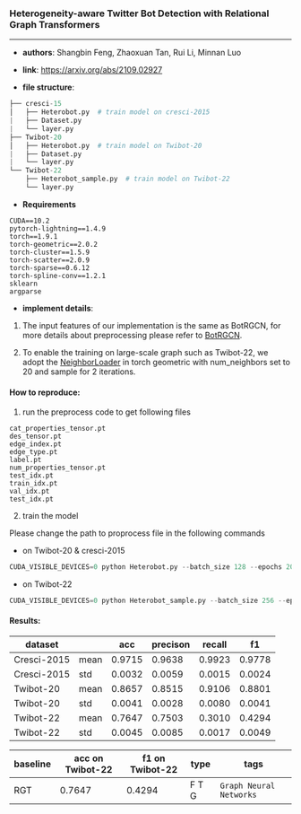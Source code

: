 ### Heterogeneity-aware Twitter Bot Detection with Relational Graph Transformers

---

- **authors**: Shangbin Feng, Zhaoxuan Tan, Rui Li, Minnan Luo

- **link**: https://arxiv.org/abs/2109.02927

- **file structure**: 

```python
├── cresci-15
│   ├── Heterobot.py  # train model on cresci-2015
|   ├── Dataset.py
|   └── layer.py
├── Twibot-20    
│   ├── Heterobot.py  # train model on Twibot-20
|   ├── Dataset.py
|   └── layer.py
└── Twibot-22
    ├── Heterobot_sample.py  # train model on Twibot-22
    └── layer.py
```

- **Requirements**

```
CUDA==10.2
pytorch-lightning==1.4.9
torch==1.9.1
torch-geometric==2.0.2
torch-cluster==1.5.9
torch-scatter==2.0.9
torch-sparse==0.6.12
torch-spline-conv==1.2.1
sklearn
argparse
```

- **implement details**: 

1. The input features of our implementation is the same as BotRGCN, for more details about preprocessing please refer to [BotRGCN](https://github.com/BunsenFeng/BotRGCN).

2. To enable the training on large-scale graph such as Twibot-22, we adopt the [NeighborLoader](https://pytorch-geometric.readthedocs.io/en/latest/modules/loader.html#torch_geometric.loader.NeighborLoader) in torch geometric with num_neighbors set to 20 and sample for 2 iterations.

#### How to reproduce:

1. run the preprocess code to get following files
```
cat_properties_tensor.pt
des_tensor.pt
edge_index.pt
edge_type.pt
label.pt
num_properties_tensor.pt
test_idx.pt
train_idx.pt
val_idx.pt
test_idx.pt
```

2. train the model

Please change the path to proprocess file in the following commands

* on Twibot-20 & cresci-2015
```python
CUDA_VISIBLE_DEVICES=0 python Heterobot.py --batch_size 128 --epochs 200 --path /path/to/preprocessed/file
```

* on Twibot-22
```python
CUDA_VISIBLE_DEVICES=0 python Heterobot_sample.py --batch_size 256 --epochs 200 --path /path/to/preprocessed/file
```

#### Results:

| dataset     |      | acc    | precison | recall | f1     |
| ----------- | ---- | ------ | -------- | ------ | ------ |
| Cresci-2015 | mean | 0.9715 | 0.9638   | 0.9923 | 0.9778 |
| Cresci-2015 | std  | 0.0032 | 0.0059   | 0.0015 | 0.0024 |
| Twibot-20   | mean | 0.8657 | 0.8515   | 0.9106 | 0.8801 |
| Twibot-20   | std  | 0.0041 | 0.0028   | 0.0080 | 0.0041 |
| Twibot-22   | mean | 0.7647 | 0.7503   | 0.3010 | 0.4294 |
| Twibot-22   | std  | 0.0045 | 0.0085   | 0.0017 | 0.0049 |





| baseline | acc on Twibot-22 | f1 on Twibot-22 | type | tags|
| -------- | ---------------- | --------------- | ---- | --- |
| RGT | 0.7647 | 0.4294 | F T G |`Graph Neural Networks`|

